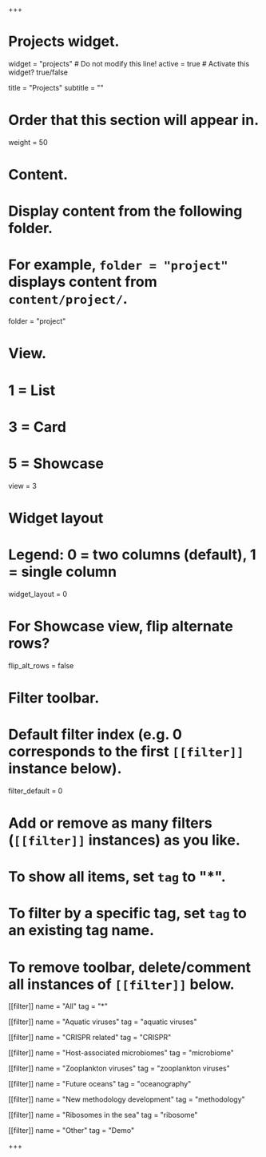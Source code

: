 +++
# Projects widget.
widget = "projects"  # Do not modify this line!
active = true  # Activate this widget? true/false

title = "Projects"
subtitle = ""

# Order that this section will appear in.
weight = 50

# Content.
# Display content from the following folder.
# For example, `folder = "project"` displays content from `content/project/`.
folder = "project"

# View.
#   1 = List
#   3 = Card
#   5 = Showcase
view = 3

# Widget layout
# Legend: 0 = two columns (default), 1 = single column
widget_layout = 0

# For Showcase view, flip alternate rows?
flip_alt_rows = false

# Filter toolbar.

# Default filter index (e.g. 0 corresponds to the first `[[filter]]` instance below).
filter_default = 0

# Add or remove as many filters (`[[filter]]` instances) as you like.
# To show all items, set `tag` to "*".
# To filter by a specific tag, set `tag` to an existing tag name.
# To remove toolbar, delete/comment all instances of `[[filter]]` below.
[[filter]]
  name = "All"
  tag = "*"

[[filter]]
  name = "Aquatic viruses"
  tag = "aquatic viruses"
  
[[filter]]
  name = "CRISPR related"
  tag = "CRISPR"

[[filter]]
  name = "Host-associated microbiomes"
  tag = "microbiome"
  
[[filter]]
  name = "Zooplankton viruses"
  tag = "zooplankton viruses"

[[filter]]
  name = "Future oceans"
  tag = "oceanography"

[[filter]]
  name = "New methodology development"
  tag = "methodology"
  
[[filter]]
  name = "Ribosomes in the sea"
  tag = "ribosome"

[[filter]]
  name = "Other"
  tag = "Demo"

+++


